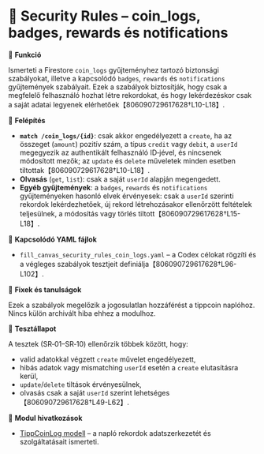 # 🔐 Security Rules – coin_logs, badges, rewards és notifications

🎯 **Funkció**

Ismerteti a Firestore `coin_logs` gyűjteményhez tartozó biztonsági szabályokat, illetve a kapcsolódó `badges`, `rewards` és `notifications` gyűjtemények szabályait. Ezek a szabályok biztosítják, hogy csak a megfelelő felhasználó hozhat létre rekordokat, és hogy lekérdezéskor csak a saját adatai legyenek elérhetőek【806090729617628†L10-L18】.

🧠 **Felépítés**

- **`match /coin_logs/{id}`**: csak akkor engedélyezett a `create`, ha az összeget (`amount`) pozitív szám, a típus `credit` vagy `debit`, a `userId` megegyezik az authentikált felhasználó ID‑jével, és nincsenek módosított mezők; az `update` és `delete` műveletek minden esetben tiltottak【806090729617628†L10-L18】.
- **Olvasás** (`get`, `list`): csak a saját `userId` alapján megengedett.
- **Egyéb gyűjtemények**: a `badges`, `rewards` és `notifications` gyűjteményeken hasonló elvek érvényesek: csak a `userId` szerinti rekordok lekérdezhetőek, új rekord létrehozásakor ellenőrzött feltételek teljesülnek, a módosítás vagy törlés tiltott【806090729617628†L15-L18】.

📄 **Kapcsolódó YAML fájlok**

- `fill_canvas_security_rules_coin_logs.yaml` – a Codex célokat rögzíti és a végleges szabályok tesztjeit definiálja【806090729617628†L96-L102】.

🐞 **Fixek és tanulságok**

Ezek a szabályok megelőzik a jogosulatlan hozzáférést a tippcoin naplóhoz. Nincs külön archivált hiba ehhez a modulhoz.

🧪 **Tesztállapot**

A tesztek (SR‑01–SR‑10) ellenőrzik többek között, hogy:

- valid adatokkal végzett `create` művelet engedélyezett,
- hibás adatok vagy mismatching `userId` esetén a `create` elutasításra kerül,
- `update`/`delete` tiltások érvényesülnek,
- olvasás csak a saját `userId` szerint lehetséges【806090729617628†L49-L62】.

📎 **Modul hivatkozások**

- [TippCoinLog modell](tippcoin_log_model.md) – a napló rekordok adatszerkezetét és szolgáltatásait ismerteti.
